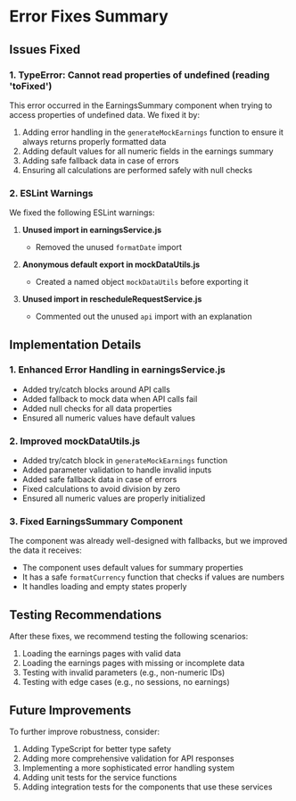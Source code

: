 # Error Fixes Summary

## Issues Fixed

### 1. TypeError: Cannot read properties of undefined (reading 'toFixed')

This error occurred in the EarningsSummary component when trying to access properties of undefined data. We fixed it by:

1. Adding error handling in the `generateMockEarnings` function to ensure it always returns properly formatted data
2. Adding default values for all numeric fields in the earnings summary
3. Adding safe fallback data in case of errors
4. Ensuring all calculations are performed safely with null checks

### 2. ESLint Warnings

We fixed the following ESLint warnings:

1. **Unused import in earningsService.js**
   - Removed the unused `formatDate` import

2. **Anonymous default export in mockDataUtils.js**
   - Created a named object `mockDataUtils` before exporting it

3. **Unused import in rescheduleRequestService.js**
   - Commented out the unused `api` import with an explanation

## Implementation Details

### 1. Enhanced Error Handling in earningsService.js

- Added try/catch blocks around API calls
- Added fallback to mock data when API calls fail
- Added null checks for all data properties
- Ensured all numeric values have default values

### 2. Improved mockDataUtils.js

- Added try/catch block in `generateMockEarnings` function
- Added parameter validation to handle invalid inputs
- Added safe fallback data in case of errors
- Fixed calculations to avoid division by zero
- Ensured all numeric values are properly initialized

### 3. Fixed EarningsSummary Component

The component was already well-designed with fallbacks, but we improved the data it receives:

- The component uses default values for summary properties
- It has a safe `formatCurrency` function that checks if values are numbers
- It handles loading and empty states properly

## Testing Recommendations

After these fixes, we recommend testing the following scenarios:

1. Loading the earnings pages with valid data
2. Loading the earnings pages with missing or incomplete data
3. Testing with invalid parameters (e.g., non-numeric IDs)
4. Testing with edge cases (e.g., no sessions, no earnings)

## Future Improvements

To further improve robustness, consider:

1. Adding TypeScript for better type safety
2. Adding more comprehensive validation for API responses
3. Implementing a more sophisticated error handling system
4. Adding unit tests for the service functions
5. Adding integration tests for the components that use these services